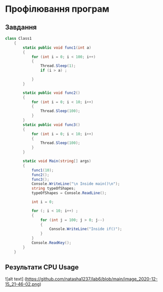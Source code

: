 # Профілювання програм

## Завдання

```C#
class Class1
    {
		static public void func1(int a)
		{
			for (int i = 0; i < 100; i++)
			{
                Thread.Sleep(1);
				if (i > a) ;

			}
		}

        static public void func2()
		{
			for (int i = 0; i < 10; i++)
			{
				Thread.Sleep(100);
			}
		}
		static public void func3()
		{
			for (int i = 0; i < 10; i++)
			{
				Thread.Sleep(100);
			}
		}

		static void Main(string[] args)
		{
			func1(10);
			func2();
			func3();
			Console.WriteLine("\n Inside main()\n");
			string typeOfShapes;
			typeOfShapes = Console.ReadLine();

			int i = 0;

			for (; i < 10; i++) ;
			{
				for (int j = 100; j > 0; j--)
				{
					Console.WriteLine("Inside if()");
				}
			}
			Console.ReadKey();
		}
	}
```
## Результати CPU Usage
![alt text] (https://github.com/natasha1237/lab6/blob/main/image_2020-12-15_21-46-02.png)
